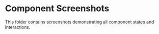 # Component Screenshots

This folder contains screenshots demonstrating all component states and interactions.